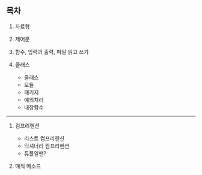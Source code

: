 목차
-----
 1. 자료형
    

 2. 제어문
    

 3. 함수, 입력과 출력, 파일 읽고 쓰기
    

 4. 클래스  
    - 클래스  
    - 모듈  
    - 패키지  
    - 예외처리  
    - 내장함수
    
---

1. 컴프리헨션
   - 리스트 컴프리헨션
   - 딕셔너리 컴프리헨션
   - 튜플일땐?
    

2. 매직 메소드
